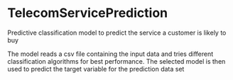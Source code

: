 # TelecomServicePrediction
Predictive classification model to predict the service a customer is likely to buy

The model reads a csv file containing the input data and tries different classification algorithms for best performance. The selected model is then used to predict the target variable for the prediction data set
